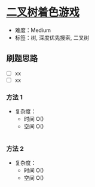 # [二叉树着色游戏](https://leetcode-cn.com/problems/binary-tree-coloring-game/)

- 难度：Medium
- 标签：树, 深度优先搜索, 二叉树

## 刷题思路

- [ ] xx
- [ ] xx

### 方法 1

- 复杂度：
    - 时间 O()
    - 空间 O()

``` js

```

### 方法 2

- 复杂度：
    - 时间 O()
    - 空间 O()

``` js

```
